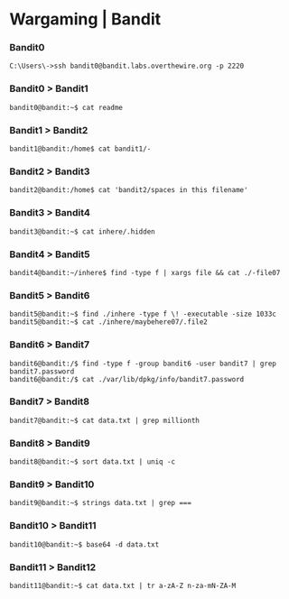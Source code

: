 # Wargaming | Bandit
### Bandit0
	C:\Users\->ssh bandit0@bandit.labs.overthewire.org -p 2220
### Bandit0 > Bandit1
	bandit0@bandit:~$ cat readme
### Bandit1 > Bandit2
	bandit1@bandit:/home$ cat bandit1/-
### Bandit2 > Bandit3
	bandit2@bandit:/home$ cat 'bandit2/spaces in this filename'
### Bandit3 > Bandit4
	bandit3@bandit:~$ cat inhere/.hidden
### Bandit4 > Bandit5
	bandit4@bandit:~/inhere$ find -type f | xargs file && cat ./-file07
### Bandit5 > Bandit6
	bandit5@bandit:~$ find ./inhere -type f \! -executable -size 1033c
	bandit5@bandit:~$ cat ./inhere/maybehere07/.file2
### Bandit6 > Bandit7
	bandit6@bandit:/$ find -type f -group bandit6 -user bandit7 | grep bandit7.password
	bandit6@bandit:/$ cat ./var/lib/dpkg/info/bandit7.password
### Bandit7 > Bandit8
	bandit7@bandit:~$ cat data.txt | grep millionth
### Bandit8 > Bandit9
	bandit8@bandit:~$ sort data.txt | uniq -c
### Bandit9 > Bandit10
	bandit9@bandit:~$ strings data.txt | grep ===
### Bandit10 > Bandit11
	bandit10@bandit:~$ base64 -d data.txt
### Bandit11 > Bandit12
	bandit11@bandit:~$ cat data.txt | tr a-zA-Z n-za-mN-ZA-M
